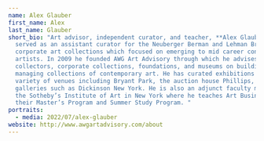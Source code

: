 ```yaml
---
name: Alex Glauber
first_name: Alex
last_name: Glauber
short_bio: "Art advisor, independent curator, and teacher, **Alex Glauber**
  served as an assistant curator for the Neuberger Berman and Lehman Brothers
  corporate art collections which focused on emerging to mid career contemporary
  artists. In 2009 he founded AWG Art Advisory through which he advises private
  collectors, corporate collections, foundations, and museums on building and
  managing collections of contemporary art. He has curated exhibitions at a
  variety of venues including Bryant Park, the auction house Phillips, and
  galleries such as Dickinson New York. He is also an adjunct faculty member at
  the Sotheby’s Institute of Art in New York where he teaches Art Business in
  their Master’s Program and Summer Study Program. "
portraits:
  - media: 2022/07/alex-glauber
website: http://www.awgartadvisory.com/about
---
```

